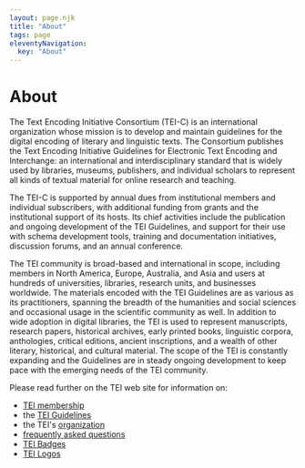 ```yaml
---
layout: page.njk
title: "About"
tags: page
eleventyNavigation:
  key: "About"
---
```

# About
The Text Encoding Initiative Consortium (TEI-C) is an international organization whose mission is to
develop and maintain guidelines for the digital encoding of literary and linguistic texts. The
Consortium publishes the Text Encoding Initiative Guidelines for Electronic Text Encoding and
Interchange: an international and interdisciplinary standard that is widely used by libraries,
museums, publishers, and individual scholars to represent all kinds of textual material for
online research and teaching.

The TEI-C is supported by annual dues from institutional members and individual subscribers,
with additional funding from grants and the institutional support of its hosts. Its chief
activities include the publication and ongoing development of the TEI Guidelines, and support
for their use with schema development tools, training and documentation initiatives, discussion
forums, and an annual conference.

The TEI community is broad-based and international in scope, including members in North
America, Europe, Australia, and Asia and users at hundreds of universities, libraries, research
units, and businesses worldwide. The materials encoded with the TEI Guidelines are as various as
its practitioners, spanning the breadth of the humanities and social sciences and occasional
usage in the scientific community as well. In addition to wide adoption in digital libraries,
the TEI is used to represent manuscripts, research papers, historical archives, early printed
books, linguistic corpora, anthologies, critical editions, ancient inscriptions, and a wealth of
other literary, historical, and cultural material. The scope of the TEI is constantly expanding
and the Guidelines are in steady ongoing development to keep pace with the emerging needs of the
TEI community.

Please read further on the TEI web site for information on:

* [TEI membership](http://members.tei-c.org/join/)
* the [TEI Guidelines](../Guidelines/)
* the TEI's [organization](https://tei-c.org/about/organization/)
* [frequently asked questions](frequently-asked-questions)
* [TEI Badges](badges)
* [TEI Logos](logos)

